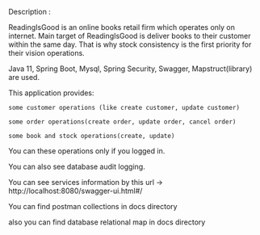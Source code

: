 Description :

ReadingIsGood is an online books retail firm which operates only on internet. Main target of ReadingIsGood is deliver
books to their customer within the same day. That is why stock consistency is the first priority for their vision
operations.

Java 11, Spring Boot, Mysql, Spring Security, Swagger, Mapstruct(library) are used.

This application provides:

    some customer operations (like create customer, update customer)

    some order operations(create order, update order, cancel order)

    some book and stock operations(create, update)

You can these operations only if you logged in.

You can also see database audit logging.

You can see services information by this url -> http://localhost:8080/swagger-ui.html#/

You can find postman collections in docs directory

also you can find database relational map in docs directory


